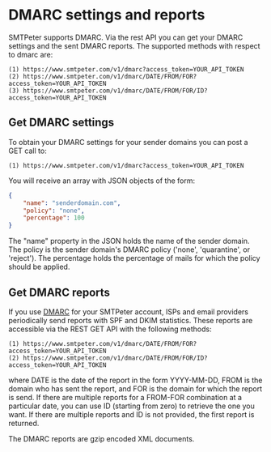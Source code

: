 # DMARC settings and reports

SMTPeter supports DMARC. Via the rest API you can get your DMARC settings
and the sent DMARC reports. The supported methods with respect to dmarc
are:

```text
(1) https://www.smtpeter.com/v1/dmarc?access_token=YOUR_API_TOKEN
(2) https://www.smtpeter.com/v1/dmarc/DATE/FROM/FOR?access_token=YOUR_API_TOKEN
(3) https://www.smtpeter.com/v1/dmarc/DATE/FROM/FOR/ID?access_token=YOUR_API_TOKEN
```

## Get DMARC settings

To obtain your DMARC settings for your sender domains you can post a GET
call to:

```text
(1) https://www.smtpeter.com/v1/dmarc?access_token=YOUR_API_TOKEN
```
You will receive an array with JSON objects of the form:
```json
{
    "name": "senderdomain.com",
    "policy": "none",
    "percentage": 100
}
```
The "name" property in the JSON holds the name of the sender domain. The
policy is the sender domain's DMARC policy ('none', 'quarantine', or 'reject').
The percentage holds the percentage of mails for which the policy should
be applied.


## Get DMARC reports

If you use [DMARC](dmarc-deployment) for your SMTPeter account, ISPs and
email providers periodically send reports with SPF and DKIM statistics.
These reports are accessible via the REST GET API with the following methods:

```text
(1) https://www.smtpeter.com/v1/dmarc/DATE/FROM/FOR?access_token=YOUR_API_TOKEN
(2) https://www.smtpeter.com/v1/dmarc/DATE/FROM/FOR/ID?access_token=YOUR_API_TOKEN
```
where DATE is the date of the report in the form YYYY-MM-DD, FROM is the
domain who has sent the report, and FOR is the domain for which the report
is send. If there are multiple reports for a FROM-FOR combination at a
particular date, you can use ID (starting from zero) to retrieve the one you
want. If there are multiple reports and ID is not provided, the first report
is returned.

The DMARC reports are gzip encoded XML documents.
